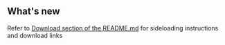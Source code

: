 <!-- > ## 🚀 Patch Tuesday update
> This release is a part of our new initiative!
From now on we are starting to roll out updates on every first Tuesday of the month, which will include bugfixes, security and dependency updates to keep the project's security and stability up to date!
-->

## What's new
<!-- - Dependency updates and security patches (#) -->

<!-- ### Fixed security issues in this update
- [CWE-20](https://cwe.mitre.org/data/definitions/20.html)
- CVE-2022-25883
-->

Refer to [Download section of the README.md](https://github.com/XFox111/PasswordGeneratorExtension#download) for sideloading instructions and download links
